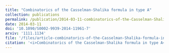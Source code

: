 ```yaml
---
title: "Combinatorics of the Casselman-Shalika formula in type A"
collection: publications
permalink: /publication/2014-03-11-combinatorics-of-the-Casselman-Shalika-formula-in-type-A
date: 2014-03-11
doi: '10.1090/S0002-9939-2014-11961-7'
arxiv: '1111.1134'
file: '/files/article-combinatorics-of-the-Casselman-Shalika-formula-in-type-A.pdf'
citation: '<i>Combinatorics of the Casselman-Shalika formula in type A</i> (with <a href="http://www.math.uconn.edu/~khlee">K.-H. Lee</a> and <a href="https://www.endicott.edu/academics/schools/science-technology/faculty/p/philip-lombardo">P. Lombardo</a>), Proc. Amer. Math. Soc. <b>142</b> (2014), 2291–2301'
---
```

